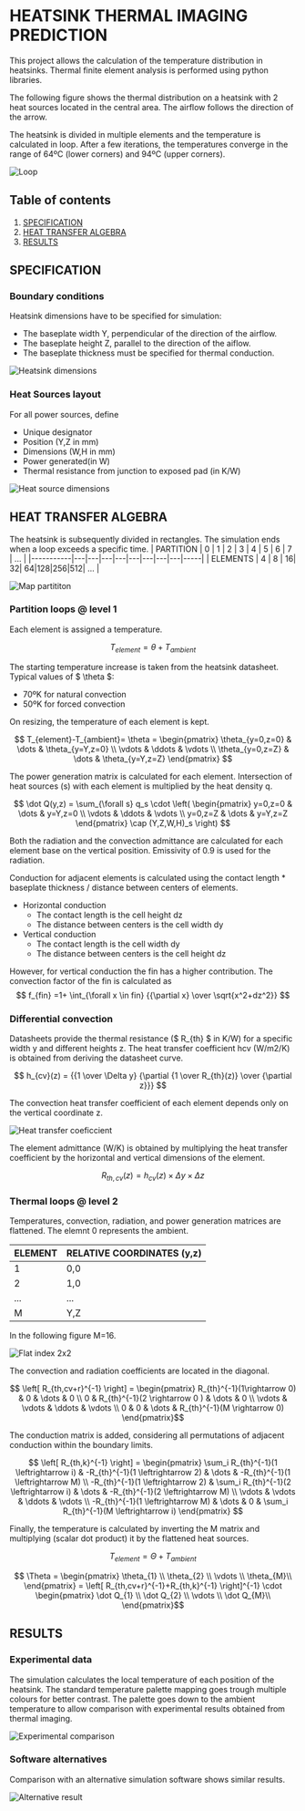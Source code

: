 # HEATSINK THERMAL IMAGING PREDICTION

This project allows the calculation of the temperature distribution in heatsinks. Thermal finite element analysis is performed using python libraries.

The following figure shows the thermal distribution on a heatsink with 2 heat sources located in the central area. The airflow follows the direction of the arrow.

The heatsink is divided in multiple elements and the temperature is calculated in loop. After a few iterations, the temperatures converge in the range of 64ºC (lower corners) and 94ºC (upper corners).

![Loop](./img/loop.gif)

## Table of contents

1. [SPECIFICATION](#SPECIFICATION)
2. [HEAT TRANSFER ALGEBRA](#HEAT-TRANSFER-ALGEBRA)
3. [RESULTS](#RESULTS)

## SPECIFICATION

### Boundary conditions

Heatsink dimensions have to be specified for simulation:
* The baseplate width Y, perpendicular of the direction of the airflow.
* The baseplate height Z, parallel to the direction of the aiflow.
* The baseplate thickness must be specified for thermal conduction.

![Heatsink dimensions](./img/baseplate-dimensions-mbf.png)

### Heat Sources layout

For all power sources, define
* Unique designator
* Position (Y,Z in mm)
* Dimensions (W,H in mm)
* Power generated(in W)
* Thermal resistance from junction to exposed pad (in K/W)

![Heat source dimensions](./img/heat_source.png)


## HEAT TRANSFER ALGEBRA

The heatsink is subsequently divided in rectangles. The simulation ends when a loop exceeds a specific time.
| PARTITION | 0 | 1 | 2 | 3 | 4 | 5 | 6 | 7 | ... |
|-----------|---|---|---|---|---|---|---|---|-----|
| ELEMENTS  | 4 | 8 | 16| 32| 64|128|256|512| ... |

![Map partititon](./img/meshgrid.png)

### Partition loops @ level 1

Each element is assigned a temperature.

$$ T_{element}= \theta + T_{ambient}$$

The starting temperature increase is taken from the heatsink datasheet. Typical values of $ \theta $:
* 70ºK for natural convection
* 50ºK for forced convection

On resizing, the temperature of each element is kept.

$$ T_{element}-T_{ambient}= \theta = \begin{pmatrix}
\theta_{y=0,z=0} & \dots & \theta_{y=Y,z=0} \\
\vdots & \ddots & \vdots \\
\theta_{y=0,z=Z} & \dots & \theta_{y=Y,z=Z}
\end{pmatrix} $$

The power generation matrix is calculated for each element. Intersection of heat sources (s) with each element is multiplied by the heat density q.

$$
\dot Q(y,z) = \sum_{\forall s} q_s \cdot \left( \begin{pmatrix}
y=0,z=0 & \dots & y=Y,z=0 \\
\vdots & \ddots & \vdots \\
y=0,z=Z & \dots & y=Y,z=Z
\end{pmatrix} \cap (Y,Z,W,H)_s \right)
$$

Both the radiation and the convection admittance are calculated for each element base on the vertical position. Emissivity of 0.9 is used for the radiation.

Conduction for adjacent elements is calculated using the contact length * baseplate thickness / distance between centers of elements.
* Horizontal conduction
  * The contact length is the cell height dz
  * The distance between centers is the cell width dy
* Vertical conduction
  * The contact length is the cell width dy
  * The distance between centers is the cell height dz

However, for vertical conduction the fin has a higher contribution. The convection factor of the fin is calculated as
$$
f_{fin} =1+ \int_{\forall x \in fin} {{\partial x} \over \sqrt{x^2+dz^2}}
$$


### Differential convection

Datasheets provide the thermal resistance ($ R_{th} $ in K/W) for a specific width y and different heights z. The heat transfer coefficient hcv (W/m2/K) is obtained from deriving the datasheet curve.

$$ h_{cv}(z) = {{1 \over \Delta y} {\partial {1 \over R_{th}(z)} \over {\partial z}}} $$

The convection heat transfer coefficient of each element depends only on the vertical coordinate z.

![Heat transfer coeficcient](./img/heat_transfer_coefficient.png)

The element admittance (W/K) is obtained by multiplying the heat transfer coefficient by the horizontal and vertical dimensions of the element.

$$ R_{th,cv}(z) = h_{cv}(z) \times {\Delta y} \times {\Delta z} $$

### Thermal loops @ level 2

Temperatures, convection, radiation, and power generation matrices are flattened. The elemnt 0 represents the ambient.

| ELEMENT | RELATIVE COORDINATES (y,z) |
|---|---|
| 1 | 0,0 |
| 2 | 1,0 |
|...| ... |
| M | Y,Z |

In the following figure M=16.

![Flat index 2x2](./img/flat_index.png)

The convection and radiation coefficients are located in the diagonal.

$$ \left[ R_{th,cv+r}^{-1}  \right] =  \begin{pmatrix}
R_{th}^{-1}(1\rightarrow 0) & 0 & \dots & 0 \\
0 & R_{th}^{-1}(2 \rightarrow 0 ) & \dots & 0 \\
\vdots & \vdots & \ddots  & \vdots \\
0  & 0 & \dots & R_{th}^{-1}(M \rightarrow 0)
\end{pmatrix}$$

The conduction matrix is added, considering all permutations of adjacent conduction within the boundary limits.

$$ \left[ R_{th,k}^{-1}  \right] =  \begin{pmatrix}
\sum_i R_{th}^{-1}(1 \leftrightarrow i) & -R_{th}^{-1}(1 \leftrightarrow 2) & \dots & -R_{th}^{-1}(1 \leftrightarrow M) \\
-R_{th}^{-1}(1 \leftrightarrow 2) & \sum_i R_{th}^{-1}(2 \leftrightarrow i) & \dots & -R_{th}^{-1}(2 \leftrightarrow M) \\
\vdots & \vdots & \ddots  & \vdots \\
-R_{th}^{-1}(1 \leftrightarrow M) & \dots & 0  & \sum_i R_{th}^{-1}(M \leftrightarrow i)
\end{pmatrix} $$

Finally, the temperature is calculated by inverting the M matrix and multiplying (scalar dot product) it by the flattened heat sources.

$$ T_{element} = \Theta + T_{ambient}$$

$$ \Theta = \begin{pmatrix}
\theta_{1} \\
\theta_{2} \\
\vdots \\
\theta_{M}\\
\end{pmatrix} = \left[ R_{th,cv+r}^{-1}+R_{th,k}^{-1}  \right]^{-1} \cdot  \begin{pmatrix}
\dot Q_{1} \\
\dot Q_{2} \\
\vdots \\
\dot Q_{M}\\
\end{pmatrix}$$

## RESULTS

### Experimental data

The simulation calculates the local temperature of each position of the heatsink. The standard temperature palette mapping goes trough multiple colours for better contrast. The palette goes down to the ambient temperature to allow comparison with experimental results obtained from thermal imaging.

![Experimental comparison](./img/experimental_result.png)


### Software alternatives

Comparison with an alternative simulation software shows similar results.


![Alternative result](./img/alternative_result.png)



